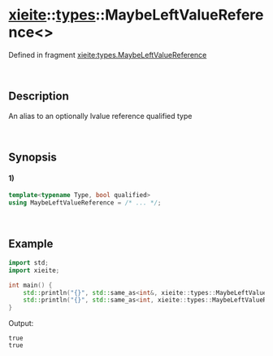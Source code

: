 # [xieite](../../xieite.md)\:\:[types](../../types.md)\:\:MaybeLeftValueReference\<\>
Defined in fragment [xieite:types.MaybeLeftValueReference](../../../src/types/maybe_left_value_reference.cpp)

&nbsp;

## Description
An alias to an optionally lvalue reference qualified type

&nbsp;

## Synopsis
#### 1)
```cpp
template<typename Type, bool qualified>
using MaybeLeftValueReference = /* ... */;
```

&nbsp;

## Example
```cpp
import std;
import xieite;

int main() {
    std::println("{}", std::same_as<int&, xieite::types::MaybeLeftValueReference<int, true>>);
    std::println("{}", std::same_as<int, xieite::types::MaybeLeftValueReference<int&, false>>);
}
```
Output:
```
true
true
```
